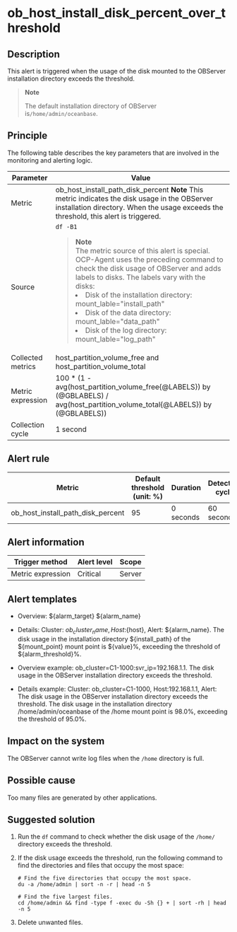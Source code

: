 ob_host_install_disk_percent_over_threshold
================================================================

Description
--------------------------------

This alert is triggered when the usage of the disk mounted to the OBServer installation directory exceeds the threshold.

> **Note**
>
> The default installation directory of OBServer is`/home/admin/oceanbase`.

Principle
------------------------------

The following table describes the key parameters that are involved in the monitoring and alerting logic.

|     Parameter     |                                                                                                                                                                                                                                                                                    Value                                                                                                                                                                                                                                                                                     |
|-------------------|------------------------------------------------------------------------------------------------------------------------------------------------------------------------------------------------------------------------------------------------------------------------------------------------------------------------------------------------------------------------------------------------------------------------------------------------------------------------------------------------------------------------------------------------------------------------------|
| Metric            | ob_host_install_path_disk_percent **Note**  This metric indicates the disk usage in the OBServer installation directory. When the usage exceeds the threshold, this alert is triggered.                                                                                                                                                                                                                                                                                                                                                      |
| Source            | ```df -B1```  <blockquote>**Note** <br> The metric source of this alert is special. OCP-Agent uses the preceding command to check the disk usage of OBServer and adds labels to disks. The labels vary with the disks: <li> Disk of the installation directory: mount_lable="install_path"  </li> <li> Disk of the data directory: mount_lable="data_path"  </li> <li> Disk of the log directory: mount_lable="log_path" </li> </blockquote>   |
| Collected metrics | host_partition_volume_free and host_partition_volume_total                                                                                                                                                                                                                                                                                                                                                                                                                                                                                                                   |
| Metric expression | 100 \* (1 - avg(host_partition_volume_free{@LABELS}) by (@GBLABELS) / avg(host_partition_volume_total{@LABELS}) by (@GBLABELS))                                                                                                                                                                                                                                                                                                                                                                                                                                              |
| Collection cycle  | 1 second                                                                                                                                                                                                                                                                                                                                                                                                                                                                                                                                                                     |

Alert rule
-------------------------------

|              Metric               | Default threshold (unit: %) | Duration  | Detection cycle | Time before clearance |
|-----------------------------------|-----------------------------|-----------|-----------------|-----------------------|
| ob_host_install_path_disk_percent | 95                          | 0 seconds | 60 seconds      | 5 minutes             |

Alert information
--------------------------------------

|  Trigger method   | Alert level | Scope  |
|-------------------|-------------|--------|
| Metric expression | Critical    | Server |

Alert templates
------------------------------------

* Overview: ${alarm_target} ${alarm_name}

* Details: Cluster: ${ob_cluster_name}, Host:${host}, Alert: ${alarm_name}. The disk usage in the installation directory ${install_path} of the ${mount_point} mount point is ${value}%, exceeding the threshold of ${alarm_threshold}%.

* Overview example: ob_cluster=C1-1000:svr_ip=192.168.1.1. The disk usage in the OBServer installation directory exceeds the threshold.

* Details example: Cluster: ob_cluster=C1-1000, Host:192.168.1.1, Alert: The disk usage in the OBServer installation directory exceeds the threshold. The disk usage in the installation directory /home/admin/oceanbase of the /home mount point is 98.0%, exceeding the threshold of 95.0%.

Impact on the system
-----------------------------------------

The OBServer cannot write log files when the `/home` directory is full.

Possible cause
-----------------------------------

Too many files are generated by other applications.

Suggested solution
---------------------------------------

1. Run the `df` command to check whether the disk usage of the `/home/` directory exceeds the threshold.

2. If the disk usage exceeds the threshold, run the following command to find the directories and files that occupy the most space:

   ```shell
   # Find the five directories that occupy the most space.
   du -a /home/admin | sort -n -r | head -n 5
   
   # Find the five largest files.
   cd /home/admin && find -type f -exec du -Sh {} + | sort -rh | head -n 5
   ```

3. Delete unwanted files.
